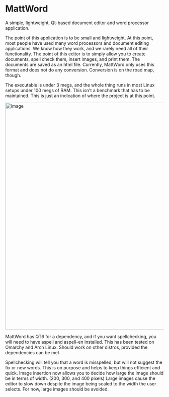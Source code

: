 # MattWord
A simple, lightweight, Qt-based document editor and word processor application. 

The point of this application is to be small and lightweight. At this point, most people have used many word processors and document editing applications. We know how they work, and we rarely need all of their functionality. The point of this editor is to simply allow you to create documents, spell check them, insert images, and print them. The documents are saved as an html file. Currently, MattWord only uses this format and does not do any conversion. Conversion is on the road map, though. 

The executable is under 3 megs, and the whole thing runs in most Linux setups under 100 megs of RAM. This isn't a benchmark that has to be maintained. This is just an indication of where the project is at this point. 

<img width="800" height="721" alt="image" src="https://github.com/user-attachments/assets/13bf18d4-7ae1-42aa-aa07-957556d5f919" />

MattWord has QT6 for a dependency, and if you want spellchecking, you will need to have aspell and aspell-en installed. This has been tested on Omarchy and Arch Linux. Should work on other distros, provided the dependencies can be met. 

Spellchecking will tell you that a word is misspelled, but will not suggest the fix or new words. This is on purpose and helps to keep things efficient and quick. 
Image insertion now allows you to decide how large the image should be in terms of width. (200, 300, and 400 pixels) Large images cause the editor to slow down despite the image being scaled to the width the user selects. For now, large images should be avoided. 
